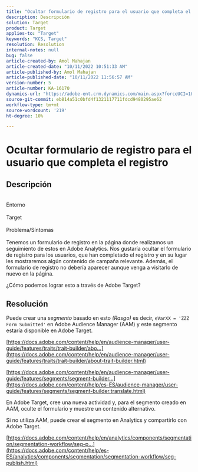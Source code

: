 ```yaml
---
title: "Ocultar formulario de registro para el usuario que completa el registro"
description: Descripción
solution: Target
product: Target
applies-to: "Target"
keywords: "KCS, Target"
resolution: Resolution
internal-notes: null
bug: false
article-created-by: Amol Mahajan
article-created-date: "10/11/2022 10:51:33 AM"
article-published-by: Amol Mahajan
article-published-date: "10/11/2022 11:56:57 AM"
version-number: 5
article-number: KA-16170
dynamics-url: "https://adobe-ent.crm.dynamics.com/main.aspx?forceUCI=1&pagetype=entityrecord&etn=knowledgearticle&id=0726b6a7-5249-ed11-bba2-002248086cae"
source-git-commit: eb814a51c0bfd4f1321117711fdcd9480295ae62
workflow-type: tm+mt
source-wordcount: '219'
ht-degree: 10%

---
```


# Ocultar formulario de registro para el usuario que completa el registro

## Descripción

<br>Entorno<br><br>
Target
<br><br>Problema/Síntomas<br><br>
Tenemos un formulario de registro en la página donde realizamos un seguimiento de estos en Adobe Analytics. Nos gustaría ocultar el formulario de registro para los usuarios, que han completado el registro y en su lugar les mostraremos algún contenido de campaña relevante. Además, el formulario de registro no debería aparecer aunque venga a visitarlo de nuevo en la página.

¿Cómo podemos lograr esto a través de Adobe Target?


## Resolución


Puede crear una *segmento* basado en esto *(Rasgo)* es decir, `eVarXX = 'ZZZ Form Submitted'` en Adobe Audience Manager (AAM) y este segmento estaría disponible en Adobe Target.

[https://docs.adobe.com/content/help/en/audience-manager/user-guide/features/traits/trait-builder/abo...](https://docs.adobe.com/content/help/en/audience-manager/user-guide/features/traits/trait-builder/about-trait-builder.html)

[https://docs.adobe.com/content/help/en/audience-manager/user-guide/features/segments/segment-builder...](https://docs.adobe.com/content/help/es-ES/audience-manager/user-guide/features/segments/segment-builder.translate.html)

En Adobe Target, cree una nueva actividad y, para el segmento creado en AAM, oculte el formulario y muestre un contenido alternativo.



Si no utiliza AAM, puede crear el segmento en Analytics y compartirlo con Adobe Target.

[https://docs.adobe.com/content/help/en/analytics/components/segmentation/segmentation-workflow/seg-p...](https://docs.adobe.com/content/help/es-ES/analytics/components/segmentation/segmentation-workflow/seg-publish.html)
